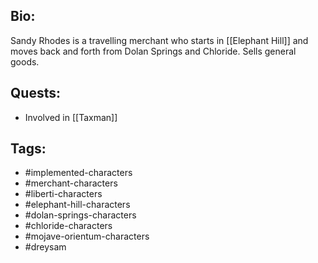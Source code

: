 ## Bio:

Sandy Rhodes is a travelling merchant who starts in [[Elephant Hill]] and moves back and forth from Dolan Springs and Chloride. Sells general goods.

## Quests:

- Involved in [[Taxman]]

## Tags:

- #implemented-characters
- #merchant-characters
- #liberti-characters
- #elephant-hill-characters
- #dolan-springs-characters
- #chloride-characters
- #mojave-orientum-characters
- #dreysam